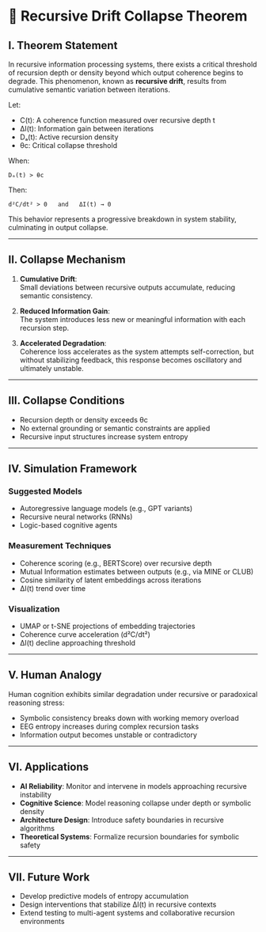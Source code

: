 # 📘 Recursive Drift Collapse Theorem

## I. Theorem Statement

In recursive information processing systems, there exists a critical threshold of recursion depth or density beyond which output coherence begins to degrade. This phenomenon, known as **recursive drift**, results from cumulative semantic variation between iterations.

Let:
- C(t): A coherence function measured over recursive depth t
- ΔI(t): Information gain between iterations
- Dₐ(t): Active recursion density
- θc: Critical collapse threshold

When:

    Dₐ(t) > θc

Then:

    d²C/dt² > 0   and   ΔI(t) → 0

This behavior represents a progressive breakdown in system stability, culminating in output collapse.

---

## II. Collapse Mechanism

1. **Cumulative Drift**:  
   Small deviations between recursive outputs accumulate, reducing semantic consistency.

2. **Reduced Information Gain**:  
   The system introduces less new or meaningful information with each recursion step.

3. **Accelerated Degradation**:  
   Coherence loss accelerates as the system attempts self-correction, but without stabilizing feedback, this response becomes oscillatory and ultimately unstable.

---

## III. Collapse Conditions

- Recursion depth or density exceeds θc
- No external grounding or semantic constraints are applied
- Recursive input structures increase system entropy

---

## IV. Simulation Framework

### Suggested Models

- Autoregressive language models (e.g., GPT variants)
- Recursive neural networks (RNNs)
- Logic-based cognitive agents

### Measurement Techniques

- Coherence scoring (e.g., BERTScore) over recursive depth
- Mutual Information estimates between outputs (e.g., via MINE or CLUB)
- Cosine similarity of latent embeddings across iterations
- ΔI(t) trend over time

### Visualization

- UMAP or t-SNE projections of embedding trajectories
- Coherence curve acceleration (d²C/dt²)
- ΔI(t) decline approaching threshold

---

## V. Human Analogy

Human cognition exhibits similar degradation under recursive or paradoxical reasoning stress:
- Symbolic consistency breaks down with working memory overload
- EEG entropy increases during complex recursion tasks
- Information output becomes unstable or contradictory

---

## VI. Applications

- **AI Reliability**: Monitor and intervene in models approaching recursive instability
- **Cognitive Science**: Model reasoning collapse under depth or symbolic density
- **Architecture Design**: Introduce safety boundaries in recursive algorithms
- **Theoretical Systems**: Formalize recursion boundaries for symbolic safety

---

## VII. Future Work

- Develop predictive models of entropy accumulation
- Design interventions that stabilize ΔI(t) in recursive contexts
- Extend testing to multi-agent systems and collaborative recursion environments